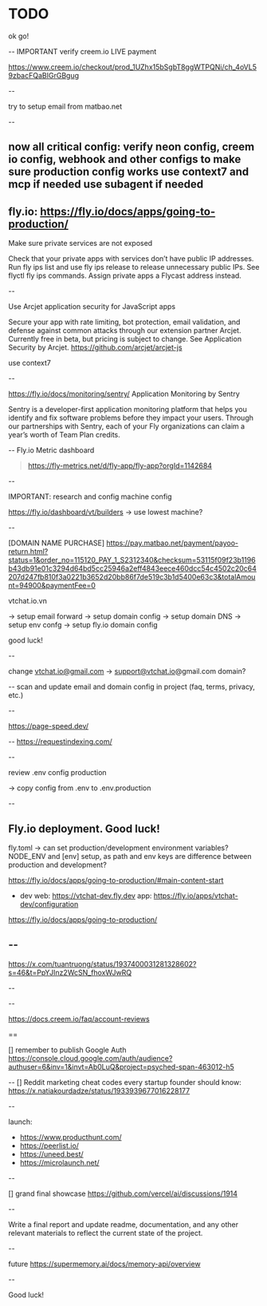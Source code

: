# TODO

ok go!


--
IMPORTANT verify creem.io LIVE payment

https://www.creem.io/checkout/prod_1UZhx15bSgbT8ggWTPQNi/ch_4oVL59zbacFQaBIGrGBgug

--

try to setup email from matbao.net

--

now all critical config: verify neon config, creem io config, webhook and other configs to make sure production config works
use context7 and mcp if needed
use subagent if needed
--

fly.io: https://fly.io/docs/apps/going-to-production/
--
Make sure private services are not exposed

Check that your private apps with services don’t have public IP addresses. Run fly ips list and use fly ips release to release unnecessary public IPs. See flyctl fly ips commands. Assign private apps a Flycast address instead.

--

Use Arcjet application security for JavaScript apps

Secure your app with rate limiting, bot protection, email validation, and defense against common attacks through our extension partner Arcjet. Currently free in beta, but pricing is subject to change. See Application Security by Arcjet.
https://github.com/arcjet/arcjet-js

use context7

--

https://fly.io/docs/monitoring/sentry/
 Application Monitoring by Sentry

Sentry is a developer-first application monitoring platform that helps you identify and fix software problems before they impact your users. Through our partnerships with Sentry, each of your Fly organizations can claim a year’s worth of Team Plan credits.

--
Fly.io Metric dashboard

> https://fly-metrics.net/d/fly-app/fly-app?orgId=1142684

--

IMPORTANT: research and config machine config

https://fly.io/dashboard/vt/builders -> use lowest machine?

--

[DOMAIN NAME PURCHASE]
https://pay.matbao.net/payment/payoo-return.html?status=1&order_no=115120_PAY_1_S2312340&checksum=53115f09f23b1196b43db91e01c3294d64bd5cc25946a2eff4843eece460dcc54c4502c20c64207d247fb810f3a0221b3652d20bb86f7de519c3b1d5400e63c3&totalAmount=94900&paymentFee=0

vtchat.io.vn

-> setup email forward
-> setup domain config
-> setup domain DNS
-> setup env confg
-> setup fly.io domain config

good luck!

--

change vtchat.io@gmail.com -> support@vtchat.io@gmail.com domain?

--
scan and update email and domain config in project (faq, terms, privacy, etc.)

--

https://page-speed.dev/

--
https://requestindexing.com/

--

review .env config production

-> copy config from .env to .env.production

--
## Fly.io deployment. Good luck!

fly.toml -> can set production/development environment variables? NODE_ENV and [env] setup, as path and env keys are difference between production and development?

https://fly.io/docs/apps/going-to-production/#main-content-start

+ dev
web: https://vtchat-dev.fly.dev
app: https://fly.io/apps/vtchat-dev/configuration

https://fly.io/docs/apps/going-to-production/

--
--
https://x.com/tuantruong/status/1937400031281328602?s=46&t=PpYJInz2WcSN_fhoxWJwRQ

--


--

<https://docs.creem.io/faq/account-reviews>

==

[]
remember to publish Google Auth
<https://console.cloud.google.com/auth/audience?authuser=6&inv=1&invt=Ab0LuQ&project=psyched-span-463012-h5>

--
[] Reddit marketing cheat codes every startup founder should know: <https://x.natiakourdadze/status/1933939677016228177>


--

launch:

+ https://www.producthunt.com/
+ https://peerlist.io/
+ https://uneed.best/
+ https://microlaunch.net/


--

[] grand final showcase <https://github.com/vercel/ai/discussions/1914>

--

Write a final report and update readme, documentation, and any other relevant materials to reflect the current state of the project.


--

future
https://supermemory.ai/docs/memory-api/overview

--

Good luck!
